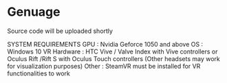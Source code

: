 # Genuage 
Source code will be uploaded shortly

SYSTEM REQUIREMENTS
GPU : Nvidia Geforce 1050 and above
OS : Windows 10
VR Hardware : HTC Vive / Valve Index with Vive controllers or Oculus Rift /Rift S with Oculus Touch controllers (Other headsets may work for visualization purposes)
Other : SteamVR must be installed for VR functionalities to work
